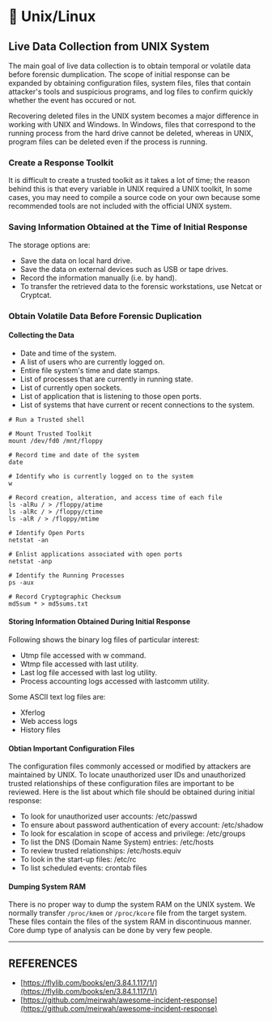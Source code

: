 # 🐧 Unix/Linux

## Live Data Collection from UNIX System

The main goal of live data collection is to obtain temporal or volatile data before forensic dumplication. The scope of initial response can be expanded by obtaining configuration files, system files, files that contain attacker's tools and suspicious programs, and log files to confirm quickly whether the event has occured or not.

Recovering deleted files in the UNIX system becomes a major difference in working with UNIX and Windows. In Windows, files that correspond to the running process from the hard drive cannot be deleted, whereas in UNIX, program files can be deleted even if the process is running.

### Create a Response Toolkit

It is difficult to create a trusted toolkit as it takes a lot of time; the reason behind this is that every variable in UNIX required a UNIX toolkit, In some cases, you may need to compile a source code on your own because some recommended tools are not included with the official UNIX system.

### Saving Information Obtained at the Time of Initial Response

The storage options are:

* Save the data on local hard drive.
* Save the data on external devices such as USB or tape drives.
* Record the information manually (i.e. by hand).
* To transfer the retrieved data to the forensic workstations, use Netcat or Cryptcat.

### Obtain Volatile Data Before Forensic Duplication

#### Collecting the Data

* Date and time of the system.
* A list of users who are currently logged on.
* Entire file system's time and date stamps.
* List of processes that are currently in running state.
* List of currently open sockets.
* List of application that is listening to those open ports.
* List of systems that have current or recent connections to the system.

```
# Run a Trusted shell

# Mount Trusted Toolkit
mount /dev/fd0 /mnt/floppy

# Record time and date of the system
date

# Identify who is currently logged on to the system
w

# Record creation, alteration, and access time of each file
ls -alRu / > /floppy/atime
ls -alRc / > /floppy/ctime
ls -alR / > /floppy/mtime

# Identify Open Ports
netstat -an

# Enlist applications associated with open ports
netstat -anp

# Identify the Running Processes
ps -aux

# Record Cryptographic Checksum
md5sum * > md5sums.txt
```

#### Storing Information Obtained During Initial Response

Following shows the binary log files of particular interest:

* Utmp file accessed with w command.
* Wtmp file accessed with last utility.
* Last log file accessed with last log utility.
* Process accounting logs accessed with lastcomm utility.

Some ASCII text log files are:

* Xferlog
* Web access logs
* History files

#### Obtian Important Configuration Files

The configuration files commonly accessed or modified by attackers are maintained by UNIX. To locate unauthorized user IDs and unauthorized trusted relationships of these configuration files are important to be reviewed. Here is the list about which file should be obtained during initial response:

* To look for unauthorized user accounts:  /etc/passwd
* To ensure about password authentication of every account: /etc/shadow
* To look for escalation in scope of access and privilege: /etc/groups
* To list the DNS (Domain Name System) entries: /etc/hosts
* To review trusted relationships: /etc/hosts.equiv
* To look in the start-up files: /etc/rc
* To list scheduled events: crontab files

#### Dumping System RAM

There is no proper way to dump the system RAM on the UNIX system. We normally transfer `/proc/kmem` or `/proc/kcore` file from the target system. These files contain the files of the system RAM in discontinuous manner. Core dump type of analysis can be done by very few people.



***

## REFERENCES

* [https://flylib.com/books/en/3.84.1.117/1/](https://flylib.com/books/en/3.84.1.117/1/)
* [https://github.com/meirwah/awesome-incident-response](https://github.com/meirwah/awesome-incident-response)

